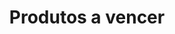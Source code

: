 ---
page_id: main
layout: base
permalink: /

add_item: Adicionar item
change_theme: Mudar tema
close: Fechar
consumed_items: Itens consumidos
discarded_items: Itens descartados
duration: Duração em dias (após aberto)
edit: Editar
expire_in: Vence em
export_data: Exportar dados
foods: Alimentos
import_data: Importar dados
item_name: Nome
medicines: Medicamentos
no_items: Não há items aqui.
no_items_to_export: Não há items para exportar.
opened_items: Itens abertos
options: Opções
products_to_expire: Produtos a vencer
quantity: Quantidade
site_description: Um sistema simples de controle de produtos a vencer
title: Produtos a vencer
view_on_github: Visualizar projeto no GitHub
---